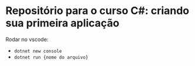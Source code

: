 # Repositório para o curso C#: criando sua primeira aplicação

Rodar no vscode:
- `dotnet new console`
- `dotnet run {nome do arquivo}` 